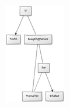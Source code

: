 <img src="https://github.com/nikool/otm-harjoitustyo/blob/master/dokumentointi/luokkakaavio.jpg" width="160">
